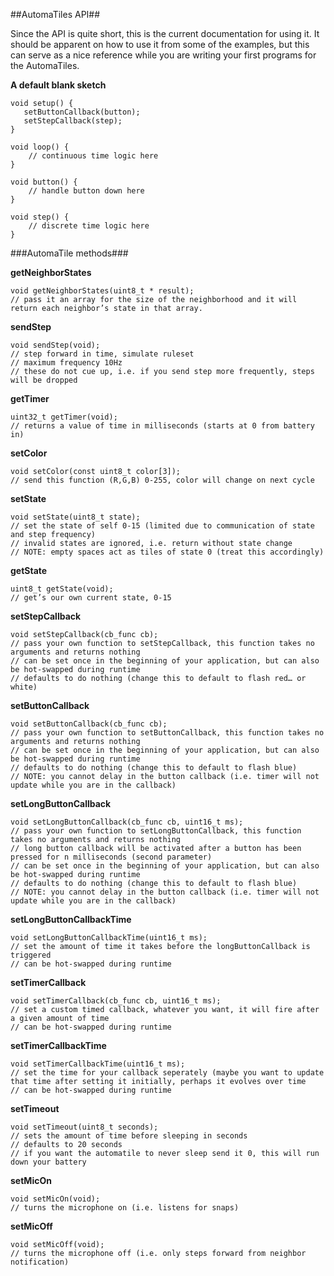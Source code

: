 ##AutomaTiles API##

Since the API is quite short, this is the current documentation for using it. It should be apparent on how to use it from some of the examples, but this can serve as a nice reference while you are writing your first programs for the AutomaTiles. 

**A default blank sketch**
```
void setup() {  
   setButtonCallback(button); 
   setStepCallback(step);
}

void loop() {
	// continuous time logic here
}

void button() {
	// handle button down here
}

void step() {
	// discrete time logic here
}

```

###AutomaTile methods###

**getNeighborStates**
```
void getNeighborStates(uint8_t * result);
// pass it an array for the size of the neighborhood and it will return each neighbor’s state in that array. 
```
**sendStep**
```
void sendStep(void);
// step forward in time, simulate ruleset
// maximum frequency 10Hz
// these do not cue up, i.e. if you send step more frequently, steps will be dropped 
```
**getTimer**
```
uint32_t getTimer(void);
// returns a value of time in milliseconds (starts at 0 from battery in) 
```
**setColor**
```
void setColor(const uint8_t color[3]);
// send this function (R,G,B) 0-255, color will change on next cycle 
```
**setState**
```
void setState(uint8_t state);
// set the state of self 0-15 (limited due to communication of state and step frequency)
// invalid states are ignored, i.e. return without state change
// NOTE: empty spaces act as tiles of state 0 (treat this accordingly) 
```
**getState**
```
uint8_t getState(void);
// get’s our own current state, 0-15 
```
**setStepCallback**
```
void setStepCallback(cb_func cb); 
// pass your own function to setStepCallback, this function takes no arguments and returns nothing
// can be set once in the beginning of your application, but can also be hot-swapped during runtime
// defaults to do nothing (change this to default to flash red… or white) 
```
**setButtonCallback**
```
void setButtonCallback(cb_func cb);
// pass your own function to setButtonCallback, this function takes no arguments and returns nothing
// can be set once in the beginning of your application, but can also be hot-swapped during runtime
// defaults to do nothing (change this to default to flash blue)
// NOTE: you cannot delay in the button callback (i.e. timer will not update while you are in the callback) 
```
**setLongButtonCallback**
```
void setLongButtonCallback(cb_func cb, uint16_t ms);
// pass your own function to setLongButtonCallback, this function takes no arguments and returns nothing
// long button callback will be activated after a button has been pressed for n milliseconds (second parameter)
// can be set once in the beginning of your application, but can also be hot-swapped during runtime
// defaults to do nothing (change this to default to flash blue)
// NOTE: you cannot delay in the button callback (i.e. timer will not update while you are in the callback) 
```
**setLongButtonCallbackTime**
```
void setLongButtonCallbackTime(uint16_t ms);
// set the amount of time it takes before the longButtonCallback is triggered
// can be hot-swapped during runtime
```
**setTimerCallback**
```
void setTimerCallback(cb_func cb, uint16_t ms);
// set a custom timed callback, whatever you want, it will fire after a given amount of time
// can be hot-swapped during runtime
```
**setTimerCallbackTime**
```
void setTimerCallbackTime(uint16_t ms);
// set the time for your callback seperately (maybe you want to update that time after setting it initially, perhaps it evolves over time
// can be hot-swapped during runtime
```
**setTimeout**
```
void setTimeout(uint8_t seconds);
// sets the amount of time before sleeping in seconds
// defaults to 20 seconds
// if you want the automatile to never sleep send it 0, this will run down your battery 
```
**setMicOn**
```
void setMicOn(void);
// turns the microphone on (i.e. listens for snaps) 
```
**setMicOff**
```
void setMicOff(void);
// turns the microphone off (i.e. only steps forward from neighbor notification) 
```